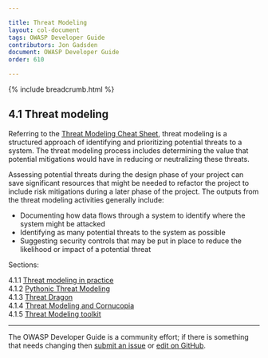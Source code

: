 ```yaml
---

title: Threat Modeling
layout: col-document
tags: OWASP Developer Guide
contributors: Jon Gadsden
document: OWASP Developer Guide
order: 610

---
```


{% include breadcrumb.html %}

## 4.1 Threat modeling

Referring to the [Threat Modeling Cheat Sheet][tmcs],
threat modeling is a structured approach of identifying and prioritizing potential threats to a system.
The threat modeling process includes determining the value that potential mitigations would have
in reducing or neutralizing these threats.

Assessing potential threats during the design phase of your project can save significant resources
that might be needed to refactor the project to include risk mitigations during a later phase of the project.
The outputs from the threat modeling activities generally include:

* Documenting how data flows through a system to identify where the system might be attacked
* Identifying as many potential threats to the system as possible
* Suggesting security controls that may be put in place to reduce the likelihood or impact of a potential threat

Sections:

4.1.1 [Threat modeling in practice](01-threat-modeling.md)  
4.1.2 [Pythonic Threat Modeling](02-pytm.md)  
4.1.3 [Threat Dragon](03-threat-dragon.md)  
4.1.4 [Threat Modeling and Cornucopia](04-cornucopia.md)  
4.1.5 [Threat Modeling toolkit](05-toolkit.md)  

----

The OWASP Developer Guide is a community effort; if there is something that needs changing
then [submit an issue][issue0601] or [edit on GitHub][edit0601].

[issue0601]: https://github.com/OWASP/www-project-developer-guide/issues/new?labels=enhancement&template=request.md&title=Update:%2006-design/01-threat-modeling/00-toc
[edit0601]: https://github.com/OWASP/www-project-developer-guide/blob/main/draft/06-design/01-threat-modeling/toc.md
[tmcs]: https://cheatsheetseries.owasp.org/cheatsheets/Threat_Modeling_Cheat_Sheet.html
